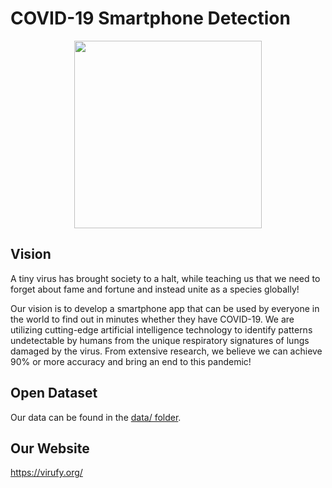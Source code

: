 # COVID-19 Smartphone Detection

<p align="center">
  <img width="300" src="http://virufy.org/images/logo.png">
</p>

## Vision
A tiny virus has brought society to a halt, while teaching us that we need to forget about fame and fortune and instead unite as a species globally!

Our vision is to develop a smartphone app that can be used by everyone in the world to find out in minutes whether they have COVID-19. We are utilizing cutting-edge artificial intelligence technology to identify patterns undetectable by humans from the unique respiratory signatures of lungs damaged by the virus. From extensive research, we believe we can achieve 90% or more accuracy and bring an end to this pandemic!

## Open Dataset
Our data can be found in the [data/ folder](./data).

## Our Website
https://virufy.org/
